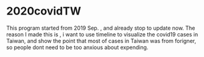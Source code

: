 # 2020covidTW
This program started from 2019 Sep. , and already stop to update now.
The reason I made this is , i want to use timeline to visualize the covid19 cases in Taiwan, 
and show the point that most of cases in Taiwan was from forigner, so people dont need to be too anxious about expending.
